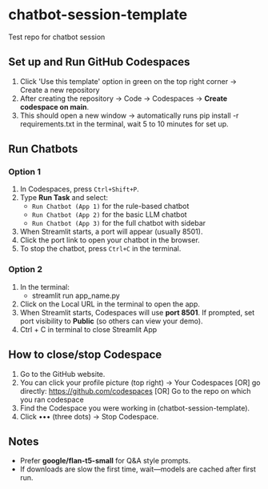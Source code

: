 # chatbot-session-template
Test repo for chatbot session

## Set up and Run GitHub Codespaces
1) Click 'Use this template' option in green on the top right corner -> Create a new repository
2) After creating the repository → Code → Codespaces → **Create codespace on main**.
3) This should open a new window -> automatically runs pip install -r requirements.txt in the terminal, wait 5 to 10 minutes for set up.

## Run Chatbots

### Option 1
1. In Codespaces, press `Ctrl+Shift+P`.
2. Type **Run Task** and select:
   - `Run Chatbot (App 1)` for the rule-based chatbot
   - `Run Chatbot (App 2)` for the basic LLM chatbot
   - `Run Chatbot (App 3)` for the full chatbot with sidebar
3. When Streamlit starts, a port will appear (usually 8501).
4. Click the port link to open your chatbot in the browser.
5. To stop the chatbot, press `Ctrl+C` in the terminal.

### Option 2
1) In the terminal:
   - streamlit run app_name.py
2) Click on the Local URL in the terminal to open the app.
3)  When Streamlit starts, Codespaces will use **port 8501**.
   If prompted, set port visibility to **Public** (so others can view your demo).
4) Ctrl + C in terminal to close Streamlit App

## How to close/stop Codespace
1. Go to the GitHub website.
2. You can click your profile picture (top right) → Your Codespaces [OR] go directly: https://github.com/codespaces [OR] Go to the repo on which you ran codespace
3. Find the Codespace you were working in (chatbot-session-template).
4. Click ••• (three dots) → Stop Codespace.

## Notes
- Prefer **google/flan-t5-small** for Q&A style prompts.
- If downloads are slow the first time, wait—models are cached after first run.

